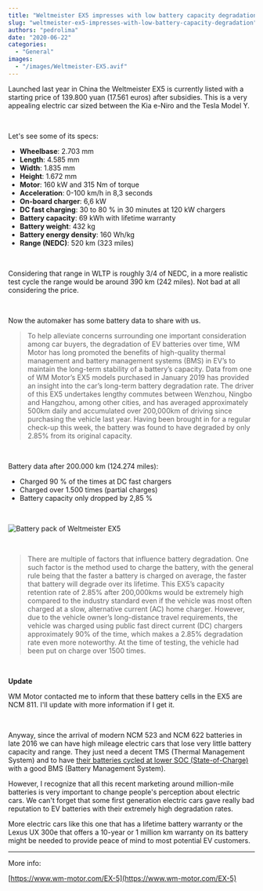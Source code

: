 ```yaml
---
title: "Weltmeister EX5 impresses with low battery capacity degradation"
slug: "weltmeister-ex5-impresses-with-low-battery-capacity-degradation"
authors: "pedrolima"
date: "2020-06-22"
categories:
  - "General"
images:
  - "/images/Weltmeister-EX5.avif"
---
```


Launched last year in China the Weltmeister EX5 is currently listed with a starting price of 139.800 yuan (17.561 euros) after subsidies. This is a very appealing electric car sized between the Kia e-Niro and the Tesla Model Y.

 

Let's see some of its specs:

- **Wheelbase**: 2.703 mm
- **Length**: 4.585 mm
- **Width**: 1.835 mm
- **Height**: 1.672 mm
- **Motor**: 160 kW and 315 Nm of torque
- **Acceleration**: 0-100 km/h in 8,3 seconds
- **On-board charger**: 6,6 kW
- **DC fast charging**: 30 to 80 % in 30 minutes at 120 kW chargers
- **Battery capacity**: 69 kWh with lifetime warranty
- **Battery weight**: 432 kg
- **Battery energy density**: 160 Wh/kg
- **Range (NEDC)**: 520 km (323 miles)

 

Considering that range in WLTP is roughly 3/4 of NEDC, in a more realistic test cycle the range would be around 390 km (242 miles). Not bad at all considering the price.

 

Now the automaker has some battery data to share with us.

> To help alleviate concerns surrounding one important consideration among car buyers, the degradation of EV batteries over time, WM Motor has long promoted the benefits of high-quality thermal management and battery management systems (BMS) in EV’s to maintain the long-term stability of a battery’s capacity. Data from one of WM Motor’s EX5 models purchased in January 2019 has provided an insight into the car’s long-term battery degradation rate. The driver of this EX5 undertakes lengthy commutes between Wenzhou, Ningbo and Hangzhou, among other cities, and has averaged approximately 500km daily and accumulated over 200,000km of driving since purchasing the vehicle last year. Having been brought in for a regular check-up this week, the battery was found to have degraded by only 2.85% from its original capacity.

 

Battery data after 200.000 km (124.274 miles):

- Charged 90 % of the times at DC fast chargers
- Charged over 1.500 times (partial charges)
- Battery capacity only dropped by 2,85 %

 

![Battery pack of Weltmeister EX5](images/Battery-pack-of-Weltmeister-EX5.avif)

 

> There are multiple of factors that influence battery degradation. One such factor is the method used to charge the battery, with the general rule being that the faster a battery is charged on average, the faster that battery will degrade over its lifetime. This EX5’s capacity retention rate of 2.85% after 200,000kms would be extremely high compared to the industry standard even if the vehicle was most often charged at a slow, alternative current (AC) home charger. However, due to the vehicle owner’s long-distance travel requirements, the vehicle was charged using public fast direct current (DC) chargers approximately 90% of the time, which makes a 2.85% degradation rate even more noteworthy. At the time of testing, the vehicle had been put on charge over 1500 times.

 

**Update**

WM Motor contacted me to inform that these battery cells in the EX5 are NCM 811. I'll update with more information if I get it.

 

Anyway, since the arrival of modern NCM 523 and NCM 622 batteries in late 2016 we can have high mileage electric cars that lose very little battery capacity and range. They just need a decent TMS (Thermal Management System) and to have [their batteries cycled at lower SOC (State-of-Charge)](/2018/04/27/battery-charging-full-versus-partial/) with a good BMS (Battery Management System).

However, I recognize that all this recent marketing around million-mile batteries is very important to change people's perception about electric cars. We can't forget that some first generation electric cars gave really bad reputation to EV batteries with their extremely high degradation rates.

More electric cars like this one that has a lifetime battery warranty or the Lexus UX 300e that offers a 10-year or 1 million km warranty on its battery might be needed to provide peace of mind to most potential EV customers.

---

More info:

[https://www.wm-motor.com/EX-5](https://www.wm-motor.com/EX-5)
